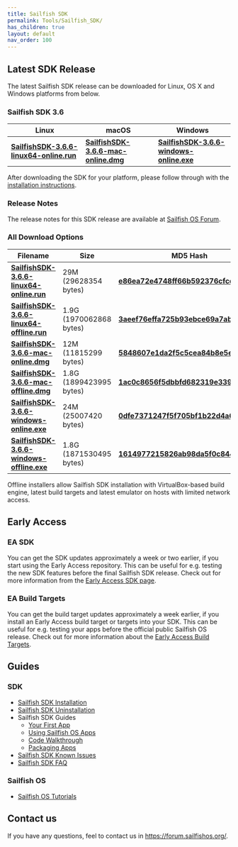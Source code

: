 ```yaml
---
title: Sailfish SDK
permalink: Tools/Sailfish_SDK/
has_children: true
layout: default
nav_order: 100
---
```


## Latest SDK Release

The latest Sailfish SDK release can be downloaded for Linux, OS X and
Windows platforms from below.

### **Sailfish SDK 3.6**

| Linux                                                                                                                                 | macOS                                                                                                                         | Windows                                                                                                                               |
| ------------------------------------------------------------------------------------------------------------------------------------- | ----------------------------------------------------------------------------------------------------------------------------- | ------------------------------------------------------------------------------------------------------------------------------------- |
| [**SailfishSDK-3.6.6-linux64-online.run**](https://releases.sailfishos.org/sdk/installers/3.6.6/SailfishSDK-3.6.6-linux64-online.run) | [**SailfishSDK-3.6.6-mac-online.dmg**](https://releases.sailfishos.org/sdk/installers/3.6.6/SailfishSDK-3.6.6-mac-online.dmg) | [**SailfishSDK-3.6.6-windows-online.exe**](https://releases.sailfishos.org/sdk/installers/3.6.6/SailfishSDK-3.6.6-windows-online.exe) |

After downloading the SDK for your platform, please follow through with
the [installation instructions](/Tools/Sailfish_SDK/Installation).

### Release Notes

The release notes for this SDK release are available at [Sailfish OS
Forum](https://forum.sailfishos.org/t/8418).

### All Download Options

| Filename                                                                                                                                | Size                    | MD5 Hash                                                                                                                               |
| --------------------------------------------------------------------------------------------------------------------------------------- | ----------------------- | -------------------------------------------------------------------------------------------------------------------------------------- |
| [**SailfishSDK-3.6.6-linux64-online.run**](https://releases.sailfishos.org/sdk/installers/3.6.6/SailfishSDK-3.6.6-linux64-online.run)   | 29M (29628354 bytes)    | [**e86ea72e4748ff66b592376cfcd0bf4e**](https://releases.sailfishos.org/sdk/installers/3.6.6/SailfishSDK-3.6.6-linux64-online.run.md5)  |
| [**SailfishSDK-3.6.6-linux64-offline.run**](https://releases.sailfishos.org/sdk/installers/3.6.6/SailfishSDK-3.6.6-linux64-offline.run) | 1.9G (1970062868 bytes) | [**3aeef76effa725b93ebce69a7ab145db**](https://releases.sailfishos.org/sdk/installers/3.6.6/SailfishSDK-3.6.6-linux64-offline.run.md5) |
| [**SailfishSDK-3.6.6-mac-online.dmg**](https://releases.sailfishos.org/sdk/installers/3.6.6/SailfishSDK-3.6.6-mac-online.dmg)           | 12M (11815299 bytes)    | [**5848607e1da2f5c5cea84b8e5e642699**](https://releases.sailfishos.org/sdk/installers/3.6.6/SailfishSDK-3.6.6-mac-online.dmg.md5)      |
| [**SailfishSDK-3.6.6-mac-offline.dmg**](https://releases.sailfishos.org/sdk/installers/3.6.6/SailfishSDK-3.6.6-mac-offline.dmg)         | 1.8G (1899423995 bytes) | [**1ac0c8656f5dbbfd682319e339eaf4e6**](https://releases.sailfishos.org/sdk/installers/3.6.6/SailfishSDK-3.6.6-mac-offline.dmg.md5)     |
| [**SailfishSDK-3.6.6-windows-online.exe**](https://releases.sailfishos.org/sdk/installers/3.6.6/SailfishSDK-3.6.6-windows-online.exe)   | 24M (25007420 bytes)    | [**0dfe7371247f5f705bf1b22d4a6632c4**](https://releases.sailfishos.org/sdk/installers/3.6.6/SailfishSDK-3.6.6-windows-online.exe.md5)  |
| [**SailfishSDK-3.6.6-windows-offline.exe**](https://releases.sailfishos.org/sdk/installers/3.6.6/SailfishSDK-3.6.6-windows-offline.exe) | 1.8G (1871530495 bytes) | [**1614977215826ab98da5f0c84464cc6e**](https://releases.sailfishos.org/sdk/installers/3.6.6/SailfishSDK-3.6.6-windows-offline.exe.md5) |

Offline installers allow Sailfish SDK installation with VirtualBox-based
build engine, latest build targets and latest emulator on hosts with
limited network access.

## Early Access

### EA SDK

You can get the SDK updates approximately a week or two earlier, if you
start using the Early Access repository. This can be useful for e.g.
testing the new SDK features before the final Sailfish SDK release.
Check out for more information from the [Early Access SDK
page](/Tools/Sailfish_SDK/Early_Access).

### EA Build Targets

You can get the build target updates approximately a week earlier, if
you install an Early Access build target or targets into your SDK. This
can be useful for e.g. testing your apps before the official public
Sailfish OS release. Check out for more information about the [Early
Access Build
Targets](/Tools/Sailfish_SDK/Early_Access#early-access-build-targets).

## Guides

### SDK

  - [Sailfish SDK Installation](/Tools/Sailfish_SDK/Installation)
  - [Sailfish SDK
    Uninstallation](/Tools/Sailfish_SDK/Uninstallation)
  - Sailfish SDK Guides
      - [Your First App](/Develop/Apps/Your_First_App)
      - [Using Sailfish OS
        Apps](/Develop/Apps/Using_Sailfish_OS_Apps)
      - [Code Walkthrough](/Develop/Apps/Code_Walkthrough)
      - [Packaging Apps](/Develop/Apps/Packaging)
  - [Sailfish SDK Known Issues](/Tools/Sailfish_SDK/Known_Issues)
  - [Sailfish SDK FAQ](/Tools/Sailfish_SDK/FAQ)

### Sailfish OS

  - [Sailfish OS
    Tutorials](/Develop/Apps#sailfish-os-tutorials)

## Contact us

If you have any questions, feel to contact us in
<https://forum.sailfishos.org/>.

